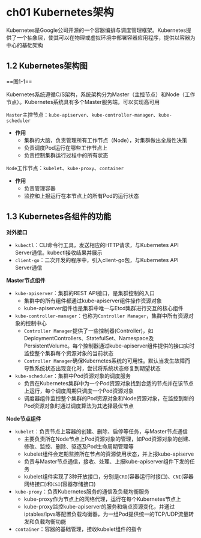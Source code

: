 # ch01 Kubernetes架构

Kubernetes是Google公司开源的一个容器编排与调度管理框架。Kubernetes提供了一个抽象层，使其可以在物理或虚拟环境中部署容器应用程序，提供以容器为中心的基础架构

## 1.2 Kubernetes架构图

==图1-1==

Kubernetes系统遵循C/S架构，系统架构分为Master（主控节点）和Node（工作节点）。Kubernetes系统具有多个Master服务端，可以实现高可用

`Master`主控节点：`kube-apiserver`、`kube-controller-manager`、`kube-scheduler`

- **作用**
  - 集群的大脑，负责管理所有工作节点（Node），对集群做出全局性决策
  - 负责调度Pod运行在哪些工作节点上
  - 负责控制集群运行过程中的所有状态

`Node`工作节点：`kubelet`、`kube-proxy`、`container`

- **作用**
  - 负责管理容器
  - 监控和上报运行在本节点上的所有Pod的运行状态

## 1.3 Kubernetes各组件的功能

**对外接口**

- `kubectl`：CLI命令行工具，发送相应的HTTP请求，与Kubernetes API Server通信。kubectl接收结果并展示
- `client-go`：二次开发的程序中，引入client-go包，与Kubernetes API Server通信

**Master节点组件**

- `kube-apiserver`：集群的REST API接口，是集群控制的入口
  - 集群中的所有组件都通过kube-apiserver组件操作资源对象
  - kube-apiserver组件也是集群中唯一与Etcd集群进行交互的核心组件
- `kube-controller-manager`：也称为`Controller Manager`，集群中所有资源对象的控制中心
  - `Controller Manager`提供了一些控制器(Controller)，如DeploymentControllers、StatefulSet、Namespace及PersistentVolume。每个控制器通过kube-apiserver组件提供的接口实时监控整个集群每个资源对象的当前状态
  - `Controller Manager`确保Kubernetes系统的可用性。默认当发生故障而导致系统状态出现变化时，尝试将系统状态修复到期望状态
- `kube-scheduler`：集群中Pod资源对象的调度服务
  - 负责在Kubernetes集群中为一个Pod资源对象找到合适的节点并在该节点上运行，每个调度周期只调度一个Pod资源对象
  - 调度器组件监控整个集群的Pod资源对象和Node资源对象，在监控到新的Pod资源对象时通过调度算法为其选择最优节点

**Node节点组件**

- `kubelet`：负责节点上容器的创建、删除、启停等任务，与Master节点通信
  - 主要负责所在Node节点上Pod资源对象的管理，如Pod资源对象的创建、修改、监控、删除、驱逐及Pod生命周期管理等
  - kubelet组件会定期监控所在节点的资源使用状态，并上报kube-apiserve
  - 负责与Master节点通信，接收、处理、上报kube-apiserver组件下发的任务
  - kubelet组件实现了3种开放接口，分别是`CRI`(容器运行时接口)、`CNI`(容器网络接口)和`CSI`(容器存储接口)
- `kube-proxy`：负责Kubernetes服务的通信及负载均衡服务
  - kube-proxy作为节点上的网络代理，运行在每个Kubernetes节点上
  - kube-proxy监控kube-apiserver的服务和端点资源变化，并通过iptables/ipvs等配置负载均衡器，为一组Pod提供统一的TCP/UDP流量转发和负载均衡功能
- `container`：容器的基础管理，接收kubelet组件的指令
